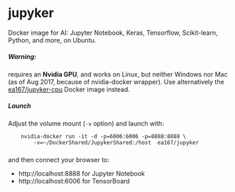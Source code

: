 # jupyker
Docker image for AI: Jupyter Notebook, Keras, Tensorflow, Scikit-learn, Python, and more, on Ubuntu.

##### Warning:
requires an __Nvidia GPU__, and works on Linux, but neither Windows nor Mac (as of Aug 2017, because of nvidia-docker wrapper). Use alternatively the [ea167/jupyker-cpu](https://hub.docker.com/r/ea167/jupyker-cpu) Docker image instead.


##### Launch
Adjust the volume mount (`-v` option) and launch with:

```
    nvidia-docker run -it -d -p=6006:6006 -p=8888:8888 \
        -v=~/DockerShared/JupykerShared:/host  ea167/jupyker
```

###  

and then connect your browser to:
* http://localhost:8888 for Jupyter Notebook
* http://localhost:6006 for TensorBoard
